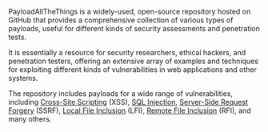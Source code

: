 PayloadAllTheThings is a widely-used, open-source repository hosted on GitHub that provides a comprehensive collection of various types of payloads, useful for different kinds of security assessments and penetration tests. 

It is essentially a resource for security researchers, ethical hackers, and penetration testers, offering an extensive array of examples and techniques for exploiting different kinds of vulnerabilities in web applications and other systems.

The repository includes payloads for a wide range of vulnerabilities, including [Cross-Site Scripting](../web/xss.md) (XSS), [SQL Injection](../security/sqli.md), [Server-Side Request Forgery](../security/ssrf.md) (SSRF), [Local File Inclusion](../web/lfi.md) (LFI), [Remote File Inclusion](../security/rfi.md) (RFI), and many others.